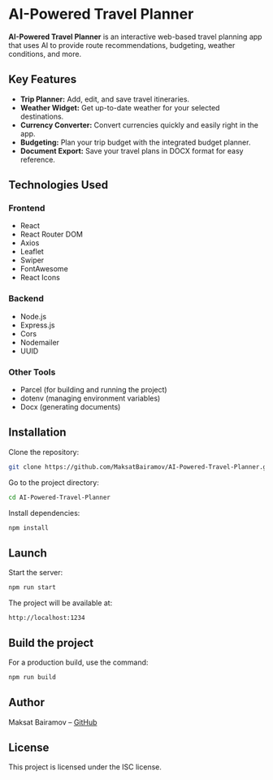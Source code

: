 # AI-Powered Travel Planner

**AI-Powered Travel Planner** is an interactive web-based travel planning app that uses AI to provide route recommendations, budgeting, weather conditions, and more.

## Key Features

- **Trip Planner:** Add, edit, and save travel itineraries.
- **Weather Widget:** Get up-to-date weather for your selected destinations.
- **Currency Converter:** Convert currencies quickly and easily right in the app.
- **Budgeting:** Plan your trip budget with the integrated budget planner.
- **Document Export:** Save your travel plans in DOCX format for easy reference.

## Technologies Used

### Frontend
- React
- React Router DOM
- Axios
- Leaflet
- Swiper
- FontAwesome
- React Icons

### Backend
- Node.js
- Express.js
- Cors
- Nodemailer
- UUID

### Other Tools
- Parcel (for building and running the project)
- dotenv (managing environment variables)
- Docx (generating documents)

## Installation

Clone the repository:
```bash
git clone https://github.com/MaksatBairamov/AI-Powered-Travel-Planner.git
```

Go to the project directory:
```bash
cd AI-Powered-Travel-Planner
```

Install dependencies:
```bash
npm install
```

## Launch

Start the server:
```bash
npm run start
```

The project will be available at:
```
http://localhost:1234
```

## Build the project

For a production build, use the command:
```bash
npm run build
```

## Author

Maksat Bairamov – [GitHub](https://github.com/MaksatBairamov)

## License

This project is licensed under the ISC license.
